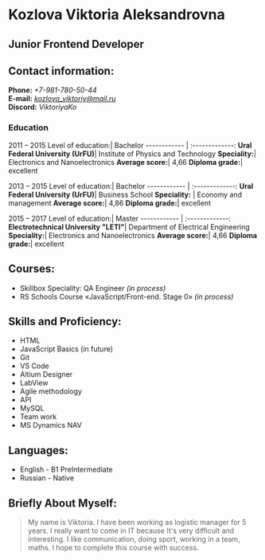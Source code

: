 # Kozlova Viktoria Aleksandrovna
## Junior Frontend Developer

## Contact information:
**Phone:** *+7-981-780-50-44*  
**E-mail:** *kozlova_viktoriy@mail.ru*      
**Discord:** *ViktoriyaKo*      

### Education

2011 – 2015 
Level of education:| Bachelor
------------ | :-------------:
**Ural Federal University (UrFU)**| Institute of Physics and Technology
**Speciality:**| Electronics and Nanoelectronics
**Average score:**| 4,66
**Diploma grade:**| excellent 

2013 – 2015 
Level of education:| Bachelor
------------ | :-------------:
**Ural Federal University (UrFU)**| Business School
**Speciality:** | Economy and management
**Average score:**| 4,86
**Diploma grade:**| excellent 

2015 – 2017 
Level of education:| Master
------------ | :-------------:
**Electrotechnical University "LETI"**| Department of Electrical Engineering
**Speciality:**| Electronics and Nanoelectronics
**Average score:**| 4,66
**Diploma grade:**| excellent 

## Courses:
* Skillbox
Speciality: QA Engineer *(in process)*  
* RS Schools Course «JavaScript/Front-end. Stage 0» *(in process)*

## Skills and Proficiency:
* HTML
* JavaScript Basics (in future)
* Git
* VS Code
* Altium Designer
* LabView
* Agile methodology
* API
* MySQL
* Team work
* MS Dynamics NAV

## Languages: 
* English - B1 PreIntermediate
* Russian - Native

## Briefly About Myself:
> My name is Viktoria. I have been working as logistic manager for 5 years. I really want to come in IT because It's very difficult and interesting. I like communication, doing sport, working in a team, maths. I hope to complete this course with success.   
